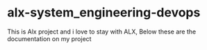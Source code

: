 # alx-system_engineering-devops
This is Alx project and i love to stay with ALX, Below these are the documentation on my project
